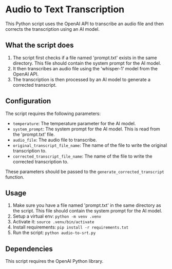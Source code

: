 # Audio to Text Transcription

This Python script uses the OpenAI API to transcribe an audio file and then corrects the transcription using an AI model.

## What the script does

1. The script first checks if a file named 'prompt.txt' exists in the same directory. This file should contain the system prompt for the AI model.
2. It then transcribes an audio file using the 'whisper-1' model from the OpenAI API.
3. The transcription is then processed by an AI model to generate a corrected transcript.

## Configuration

The script requires the following parameters:

- `temperature`: The temperature parameter for the AI model.
- `system_prompt`: The system prompt for the AI model. This is read from the 'prompt.txt' file.
- `audio_file`: The audio file to transcribe.
- `original_transcript_file_name`: The name of the file to write the original transcription to.
- `corrected_transcript_file_name`: The name of the file to write the corrected transcription to.

These parameters should be passed to the `generate_corrected_transcript` function.

## Usage

1. Make sure you have a file named 'prompt.txt' in the same directory as the script. This file should contain the system prompt for the AI model.
2. Setup a virtual env:
   ```python -m venv .venv```
3. Activate it:
   ```source .venv/bin/activate```
4. Install requirements:
   ```pip install -r requirements.txt```
5. Run the script:
   ```python audio-to-srt.py```

## Dependencies

This script requires the OpenAI Python library.

